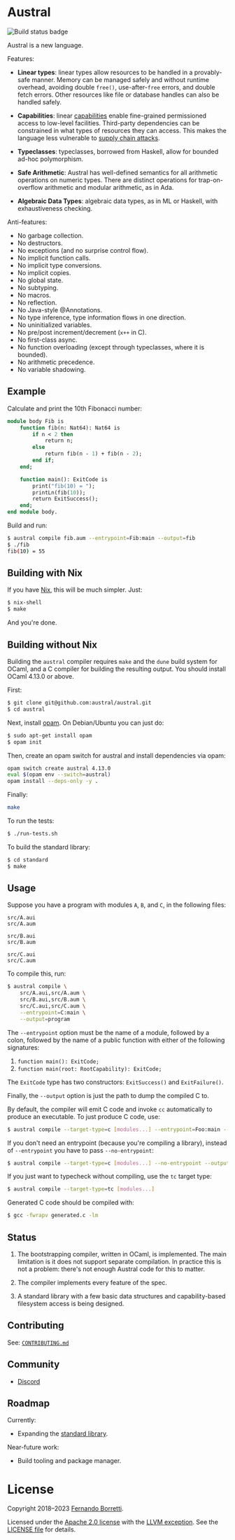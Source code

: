 # Austral

![Build status badge](https://github.com/austral/austral/actions/workflows/build-and-test.yml/badge.svg)

Austral is a new language.

Features:

- **Linear types**: linear types allow resources to be handled in a
  provably-safe manner. Memory can be managed safely and without runtime
  overhead, avoiding double `free()`, use-after-`free` errors, and double fetch
  errors. Other resources like file or database handles can also be handled
  safely.

- **Capabilities**: linear [capabilities][cap] enable fine-grained permissioned
  access to low-level facilities. Third-party dependencies can be constrained in
  what types of resources they can access. This makes the language less
  vulnerable to [supply chain attacks][sca].

- **Typeclasses**: typeclasses, borrowed from Haskell, allow for bounded ad-hoc
  polymorphism.

- **Safe Arithmetic**: Austral has well-defined semantics for all arithmetic
  operations on numeric types. There are distinct operations for
  trap-on-overflow arithmetic and modular arithmetic, as in Ada.

- **Algebraic Data Types**: algebraic data types, as in ML or Haskell, with
  exhaustiveness checking.

Anti-features:

- No garbage collection.
- No destructors.
- No exceptions (and no surprise control flow).
- No implicit function calls.
- No implicit type conversions.
- No implicit copies.
- No global state.
- No subtyping.
- No macros.
- No reflection.
- No Java-style @Annotations.
- No type inference, type information flows in one direction.
- No uninitialized variables.
- No pre/post increment/decrement (`x++` in C).
- No first-class async.
- No function overloading (except through typeclasses, where it is bounded).
- No arithmetic precedence.
- No variable shadowing.

## Example

Calculate and print the 10th Fibonacci number:

```ml
module body Fib is
    function fib(n: Nat64): Nat64 is
        if n < 2 then
            return n;
        else
            return fib(n - 1) + fib(n - 2);
        end if;
    end;

    function main(): ExitCode is
        print("fib(10) = ");
        printLn(fib(10));
        return ExitSuccess();
    end;
end module body.
```

Build and run:

```bash
$ austral compile fib.aum --entrypoint=Fib:main --output=fib
$ ./fib
fib(10) = 55
```

## Building with Nix

If you have [Nix][nix], this will be much simpler. Just:

[nix]: https://nixos.org/

```bash
$ nix-shell
$ make
```

And you're done.

## Building without Nix

Building the `austral` compiler requires `make` and the `dune` build system for
OCaml, and a C compiler for building the resulting output. You should install
OCaml 4.13.0 or above.

First:

```bash
$ git clone git@github.com:austral/austral.git
$ cd austral
```

Next, install [opam][opam]. On Debian/Ubuntu you can just do:

```bash
$ sudo apt-get install opam
$ opam init
```

Then, create an opam switch for austral and install dependencies via opam:

```bash
opam switch create austral 4.13.0
eval $(opam env --switch=austral)
opam install --deps-only -y .
```

Finally:
```bash
make
```

To run the tests:

```bash
$ ./run-tests.sh
```

To build the standard library:

```bash
$ cd standard
$ make
```

## Usage

Suppose you have a program with modules `A`, `B`, and `C`, in the following
files:

```
src/A.aui
src/A.aum

src/B.aui
src/B.aum

src/C.aui
src/C.aum
```

To compile this, run:

```bash
$ austral compile \
    src/A.aui,src/A.aum \
    src/B.aui,src/B.aum \
    src/C.aui,src/C.aum \
    --entrypoint=C:main \
    --output=program
```

The `--entrypoint` option must be the name of a module, followed by a colon,
followed by the name of a public function with either of the following
signatures:

1. `function main(): ExitCode;`
2. `function main(root: RootCapability): ExitCode;`

The `ExitCode` type has two constructors: `ExitSuccess()` and `ExitFailure()`.

Finally, the `--output` option is just the path to dump the compiled C to.

By default, the compiler will emit C code and invoke `cc` automatically to
produce an executable. To just produce C code, use:

```bash
$ austral compile --target-type=c [modules...] --entrypoint=Foo:main --output=program.c
```

If you don't need an entrypoint (because you're compiling a library), instead of
`--entrypoint` you have to pass `--no-entrypoint`:

```bash
$ austral compile --target-type=c [modules...] --no-entrypoint --output=program.c
```

If you just want to typecheck without compiling, use the `tc` target type:

```bash
$ austral compile --target-type=tc [modules...]
```

Generated C code should be compiled with:

```bash
$ gcc -fwrapv generated.c -lm
```

## Status

1. The bootstrapping compiler, written in OCaml, is implemented. The main
   limitation is it does not support separate compilation. In practice this is
   not a problem: there's not enough Austral code for this to matter.

2. The compiler implements every feature of the spec.

3. A standard library with a few basic data structures and capability-based
   filesystem access is being designed.

## Contributing

See: [`CONTRIBUTING.md`](https://github.com/austral/austral/blob/master/CONTRIBUTING.md)

## Community

- [Discord](https://discord.gg/8cEuAcD8pM)

## Roadmap

Currently:

- Expanding the [standard
  library](https://github.com/austral/austral/tree/master/standard).

Near-future work:

- Build tooling and package manager.

# License

Copyright 2018–2023 [Fernando Borretti][fernando].

Licensed under the [Apache 2.0 license][apache] with the [LLVM exception][llvmex]. See the [LICENSE file][license] for details.

[opam]: https://opam.ocaml.org/doc/Install.html
[cap]: https://en.wikipedia.org/wiki/Capability-based_security
[sca]: https://en.wikipedia.org/wiki/Supply_chain_attack
[fernando]: https://borretti.me/

[apache]: https://www.apache.org/licenses/LICENSE-2.0
[llvmex]: https://spdx.org/licenses/LLVM-exception.html
[license]: https://github.com/austral/austral/blob/master/LICENSE
